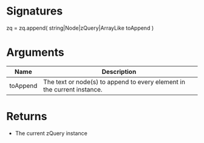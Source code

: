 <!-- start reference -->

# Signatures

zq = zq.append( string|Node|zQuery|ArrayLike toAppend )

# Arguments

|Name|Description|
|---|---|
|toAppend|The text or node(s) to append to every element in the current instance.|

# Returns

- The current zQuery instance

<!-- end reference -->
